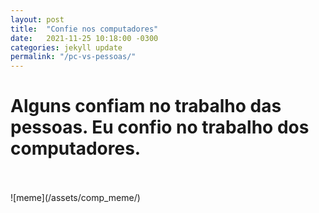 ```yaml
---
layout: post
title:  "Confie nos computadores"
date:   2021-11-25 10:18:00 -0300
categories: jekyll update
permalink: "/pc-vs-pessoas/"
---
```


<h1> Alguns confiam no trabalho das pessoas. Eu confio no trabalho dos computadores.</h1>
<br/><br/>
![meme](/assets/comp_meme/)


